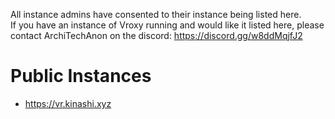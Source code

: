 All instance admins have consented to their instance being listed here.  
If you have an instance of Vroxy running and would like it listed here, please contact ArchiTechAnon on the discord: https://discord.gg/w8ddMqjfJ2
# Public Instances
- https://vr.kinashi.xyz

